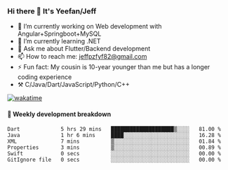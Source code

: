 ### Hi there 👋 It's Yeefan/Jeff

- 🔭 I’m currently working on Web development with Angular+Springboot+MySQL
- 🌱 I’m currently learning .NET
- 💬 Ask me about Flutter/Backend development
- 📫 How to reach me: jeffpzfyf82@gmail.com
- ⚡ Fun fact: My cousin is 10-year younger than me but has a longer coding experience
- ⚒️ C/Java/Dart/JavaScript/Python/C++


[![wakatime](https://wakatime.com/badge/user/382c7b70-226f-4509-aedd-02fe766c9d23.svg)](https://wakatime.com/@382c7b70-226f-4509-aedd-02fe766c9d23)

#### 📝 Weekly development breakdown

<!--START_SECTION:waka-->

```text
Dart             5 hrs 29 mins   ████████████████████▒░░░░   81.00 %
Java             1 hr 6 mins     ████░░░░░░░░░░░░░░░░░░░░░   16.28 %
XML              7 mins          ▒░░░░░░░░░░░░░░░░░░░░░░░░   01.84 %
Properties       3 mins          ▒░░░░░░░░░░░░░░░░░░░░░░░░   00.89 %
Swift            0 secs          ░░░░░░░░░░░░░░░░░░░░░░░░░   00.00 %
GitIgnore file   0 secs          ░░░░░░░░░░░░░░░░░░░░░░░░░   00.00 %
```

<!--END_SECTION:waka-->

